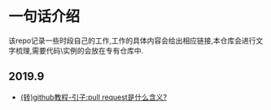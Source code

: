 # 一句话介绍
  
该repo记录一些时段自己的工作,工作的具体内容会给出相应链接,本仓库会进行文字梳理,需要代码\实例的会放在专有仓库中.

## 2019.9
* [(转)github教程-引子:pull request是什么含义?](https://github.com/hanxinle/blog/blob/master/articles/github-what%20is%20pull%20request)



